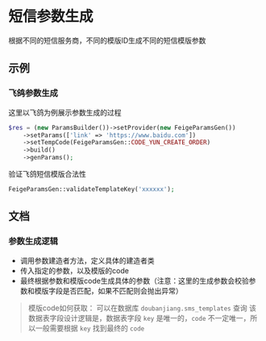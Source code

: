 # 短信参数生成
根据不同的短信服务商，不同的模版ID生成不同的短信模版参数

## 示例
### 飞鸽参数生成
这里以飞鸽为例展示参数生成的过程
```php
$res = (new ParamsBuilder())->setProvider(new FeigeParamsGen())
    ->setParams(['link' => 'https://www.baidu.com'])
    ->setTempCode(FeigeParamsGen::CODE_YUN_CREATE_ORDER)
    ->build()
    ->genParams();
```

验证飞鸽短信模版合法性
```php
FeigeParamsGen::validateTemplateKey('xxxxxx');
```


## 文档  
### 参数生成逻辑
- 调用参数建造者方法，定义具体的建造者类
- 传入指定的参数，以及模版的code
- 最终根据参数和模版code生成具体的参数（注意：这里的生成参数会校验参数和模版字段是否匹配，如果不匹配则会抛出异常）

> 模版code如何获取：
> 可以在数据库 `doubanjiang.sms_templates` 查询
> 该数据表字段设计逻辑是，数据表字段 `key` 是唯一的，`code` 不一定唯一，所以一般需要根据 `key` 找到最终的 `code`